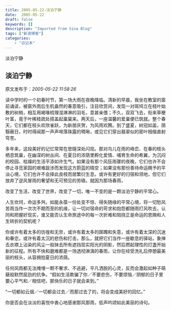 ```yaml
---
title: 2005-05-22-淡泊宁静
date:  2005-05-22
draft: false
keywords: []
description: "Imported from Sina Blog"
tags: ["新浪博客"]
categories: 
    - "日记本"
---
```

淡泊宁静
## 淡泊宁静

 原文发布于：*2005-05-22 11:58:26*

读中学时的一个初春时节，第一场大雨在夜晚降临。清新的早晨，我坐在教室的窗前诵读，被窗外雨后生机盎然的春意吸引，注目欣赏间，发现一对斑鸠立在枝叶始敷的树梢，相互用褐喙梳理湿淋淋的羽毛，意甚亲偎；不久，双双飞去，衔来草梗叶茎，竟于叶稀枝疏处搭盖起巢窠来。两天后，一座温馨的爱巢便已筑就。整个春天，它们都在枝头欢欣雀跃，为新居庆贺，为风雨欢腾。到了盛夏，树冠如盖，荫翳蔽日，时时得闻那一声声啼落珠露的啁啾，或见它们穿出翡翠似的密叶相偕直射穹苍。



多年来，这段美好的记忆常常在思隧深处闪现。那对鸟儿在雨的峰峦、在春的枝头栖息筑巢，在幽深的树丛间、在夏日的浓荫里孵化爱情、哺育生命的希翼，为沉闷的校园、枯燥的生活平添如许生气。如果没有那个风狂雨骤的夜晚，它们也许不会停止寻觅家园的艰难跋涉而发现这方蔚蓝的晴空；如果没有那份善待命运赐予的平淡心境，它们也许不会择此良枝而居繁衍生息。或许有更好的归宿和领地，但它们放弃了逆风冒雨的奢望和无可预见的劳碌。就因为那场春雨，



改变了生活，改变了世界，改变了一切，唯一不变的是一颗淡泊宁静的平常心。



人生坎坷，命运多舛。如能永葆一份处变不惊、得失随缘的平常心境，将一切愁风苦雨当作一次次不期而至的机缘，让一切对宿命的苛求和抱怨都随雨打风吹去，认同和把握好现实，谁又能否认生命旅途中的每一次折难和阻挠正是命运的恩赐和人生转折的契机呢？



你或许有着太多的彷徨和无奈，或许有着太多的踯躅和失意，或许有着太深的沉迷和眷恋，或许有着太沉的悲伤和打击，那么，就把它们当作一座歇息的驿站，象掸去衣襟上沾染的风尘一般抹去所有遮挡现实阳光的阴影，然后燃起理性的灯盏开始新的征程。所有不快和磨难都是一场透彻淋漓的春雨，让你在经受洗礼后停憩最美丽的枝头，从容拥抱夏日的浓荫。

任何风雨都无法掩埋一颗不奢求、不逃避，平凡洒脱的心灵，反而会激起如种子萌蘖般默然屈劲的抗争。“假如生活欺骗了你／不要悲伤，不要烦恼／阴郁的日子里要心平气和／相信吧，那快乐的日子就会来到。”



“一切都如云烟／一切都会过去／而那过去了的，将会变成美好的回忆。”



你是否会在淡淡的喜悦中衷心地感谢那风那雨，低声吟颂如此美丽的诗句。


